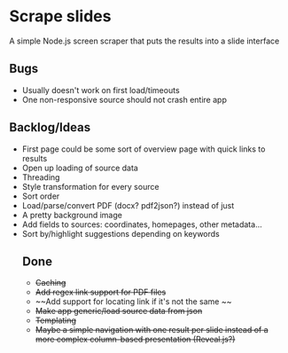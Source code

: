 Scrape slides
=============

A simple Node.js screen scraper that puts the results into a slide interface

Bugs
----
- Usually doesn't work on first load/timeouts
- One non-responsive source should not crash entire app

Backlog/Ideas
----
- First page could be some sort of overview page with quick links to results
- Open up loading of source data
- Threading
- Style transformation for every source
- Sort order
- Load/parse/convert PDF (docx? pdf2json?) instead of just <object>
- A pretty background image
- Add fields to sources: coordinates, homepages, other metadata...
- Sort by/highlight suggestions depending on keywords

Done
----
- ~~Caching~~
- ~~Add regex link support for PDF files~~
- ~~Add support for locating link if it's not the same ~~
- ~~Make app generic/load source data from json~~
- ~~Templating~~
- ~~Maybe a simple navigation with one result per slide instead of a more complex column-based presentation (Reveal.js?)~~